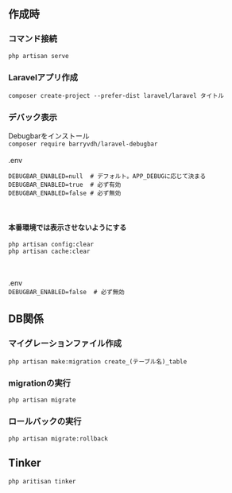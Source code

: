 ## 作成時<br>
### コマンド接続<br>
```php artisan serve```
<br>
### Laravelアプリ作成<br>
```composer create-project --prefer-dist laravel/laravel タイトル```
<br>
### デバック表示<br>
Debugbarをインストール<br>
```composer require barryvdh/laravel-debugbar```
<br><br>
.env<br>
```
DEBUGBAR_ENABLED=null  # デフォルト。APP_DEBUGに応じて決まる
DEBUGBAR_ENABLED=true  # 必ず有効
DEBUGBAR_ENABLED=false # 必ず無効
```
<br>

#### 本番環境では表示させないようにする
```
php artisan config:clear
php artisan cache:clear
```
<br><br>
.env<br>
```DEBUGBAR_ENABLED=false  # 必ず無効```
<br>
## DB関係<br>

### マイグレーションファイル作成<br>
```php artisan make:migration create_(テーブル名)_table```
<br>
### migrationの実行<br>
```php artisan migrate```<br>
### ロールバックの実行<br>
```php artisan migrate:rollback```<br>
## Tinker<br>
```php aritisan tinker```
<br>
